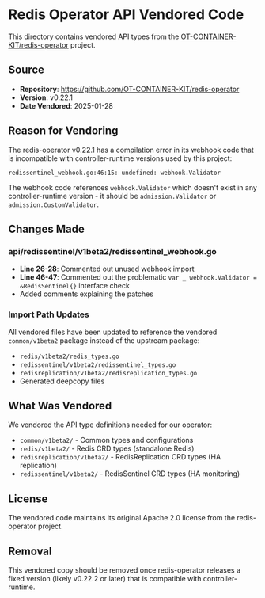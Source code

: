 # Redis Operator API Vendored Code

This directory contains vendored API types from the [OT-CONTAINER-KIT/redis-operator](https://github.com/OT-CONTAINER-KIT/redis-operator) project.

## Source

- **Repository**: https://github.com/OT-CONTAINER-KIT/redis-operator
- **Version**: v0.22.1
- **Date Vendored**: 2025-01-28

## Reason for Vendoring

The redis-operator v0.22.1 has a compilation error in its webhook code that is incompatible with controller-runtime versions used by this project:

```
redissentinel_webhook.go:46:15: undefined: webhook.Validator
```

The webhook code references `webhook.Validator` which doesn't exist in any controller-runtime version - it should be `admission.Validator` or `admission.CustomValidator`.

## Changes Made

### api/redissentinel/v1beta2/redissentinel_webhook.go
- **Line 26-28**: Commented out unused webhook import
- **Line 46-47**: Commented out the problematic `var _ webhook.Validator = &RedisSentinel{}` interface check
- Added comments explaining the patches

### Import Path Updates
All vendored files have been updated to reference the vendored `common/v1beta2` package instead of the upstream package:
- `redis/v1beta2/redis_types.go`
- `redissentinel/v1beta2/redissentinel_types.go`
- `redisreplication/v1beta2/redisreplication_types.go`
- Generated deepcopy files

## What Was Vendored

We vendored the API type definitions needed for our operator:

- `common/v1beta2/` - Common types and configurations
- `redis/v1beta2/` - Redis CRD types (standalone Redis)
- `redisreplication/v1beta2/` - RedisReplication CRD types (HA replication)
- `redissentinel/v1beta2/` - RedisSentinel CRD types (HA monitoring)

## License

The vendored code maintains its original Apache 2.0 license from the redis-operator project.

## Removal

This vendored copy should be removed once redis-operator releases a fixed version (likely v0.22.2 or later) that is compatible with controller-runtime.
